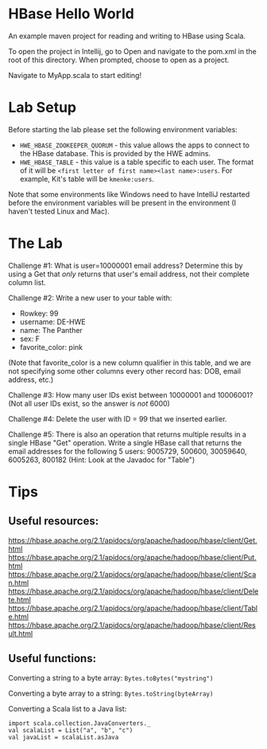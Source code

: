 # HBase Hello World

An example maven project for reading and writing to HBase using Scala.

To open the project in Intellij, go to Open and navigate to the pom.xml in the root of this directory. When prompted,
choose to open as a project. 

Navigate to MyApp.scala to start editing!

# Lab Setup

Before starting the lab please set the following environment variables:
 - `HWE_HBASE_ZOOKEEPER_QUORUM` - this value allows the apps to connect to the HBase database.  This is provided by the HWE admins.
 - `HWE_HBASE_TABLE` - this value is a table specific to each user. The format of it will be `<first letter of first name><last name>:users`.  For example, Kit's table will be `kmenke:users`.

Note that some environments like Windows need to have IntelliJ restarted before the environment variables will be present in the environment (I haven't tested Linux and Mac).

# The Lab

Challenge #1: What is user=10000001 email address? Determine this by using a Get that *only* returns that user's email 
address, not their complete column list.

Challenge #2: Write a new user to your table with:

 - Rowkey: 99
 - username: DE-HWE
 - name: The Panther
 - sex: F
 - favorite_color: pink

(Note that favorite_color is a new column qualifier in this table, and we are not specifying some other columns every 
other record has: DOB, email address, etc.)

Challenge #3: How many user IDs exist between 10000001 and 10006001? (Not all user IDs exist, so the answer is *not* 
6000)

Challenge #4: Delete the user with ID = 99 that we inserted earlier.

Challenge #5: There is also an operation that returns multiple results in a single HBase "Get" operation. Write a single
HBase call that returns the email addresses for the following 5 users: 9005729, 500600, 30059640, 6005263, 800182 (Hint: 
Look at the Javadoc for "Table")

# Tips

## Useful resources:

https://hbase.apache.org/2.1/apidocs/org/apache/hadoop/hbase/client/Get.html
https://hbase.apache.org/2.1/apidocs/org/apache/hadoop/hbase/client/Put.html
https://hbase.apache.org/2.1/apidocs/org/apache/hadoop/hbase/client/Scan.html
https://hbase.apache.org/2.1/apidocs/org/apache/hadoop/hbase/client/Delete.html
https://hbase.apache.org/2.1/apidocs/org/apache/hadoop/hbase/client/Table.html
https://hbase.apache.org/2.1/apidocs/org/apache/hadoop/hbase/client/Result.html

## Useful functions:

Converting a string to a byte array: `Bytes.toBytes("mystring")`

Converting a byte array to a string: `Bytes.toString(byteArray)`

Converting a Scala list to a Java list:
```
import scala.collection.JavaConverters._
val scalaList = List("a", "b", "c")
val javaList = scalaList.asJava
```
